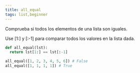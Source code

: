 ```yaml
---
title: all_equal
tags: list,beginner
---
```


Comprueba si todos los elementos de una lista son iguales.

Use [1:] y [:-1] para comparar todos los valores en la lista dada.

```py
def all_equal(lst):
  return lst[1:] == lst[:-1]
```

```py
all_equal([1, 2, 3, 4, 5, 6]) # False
all_equal([1, 1, 1, 1]) # True
```
